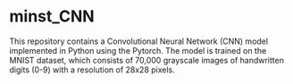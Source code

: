 # minst_CNN
This repository contains a Convolutional Neural Network (CNN) model implemented in Python using the Pytorch. The model is trained on the MNIST dataset, which consists of 70,000 grayscale images of handwritten digits (0-9) with a resolution of 28x28 pixels. 
